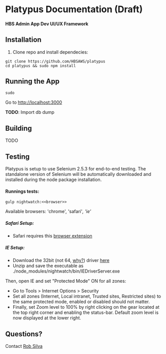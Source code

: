 # Platypus Documentation (Draft)

#### HBS Admin App Dev UI/UX Framework

## Installation
1) Clone repo and install dependecies:
```shell
git clone https://github.com/HBSAWS/platypus
cd platypus && sudo npm install
```

## Running the App
```shell
sudo  
```
Go to [http://localhost:3000](http://localhost:3000)

**TODO**: Import db dump

## Building
TODO

## Testing
Platypus is setup to use Selenium 2.5.3 for end-to-end testing. The standalone version of Selenium will be automatically downloaded and installed during the node package installation. 

#### Runnings tests:
```shell
gulp nightwatch:<<browser>> 
```
Available browsers: 'chrome', 'safari'*, 'ie'*

##### Safari Setup:
* Safari requires this [browser extension](http://selenium-release.storage.googleapis.com/index.html?path=2.48/)

##### IE Setup:
* Download the 32bit (not 64, [why?](https://github.com/seleniumhq/selenium-google-code-issue-archive/issues/5116)) driver [here](http://selenium-release.storage.googleapis.com/index.html?path=2.48/)
* Unzip and save the executable as ./node_modules/nightwatch/bin/IEDriverServer.exe

Then, open IE and set "Protected Mode" ON for all zones:
* Go to Tools > Internet Options > Security
* Set all zones (Internet, Local intranet, Trusted sites, Restricted sites) to the same protected mode, enabled or disabled should not matter.
* Finally, set Zoom level to 100% by right clicking on the gear located at the top right corner and enabling the status-bar. Default zoom level is now displayed at the lower right.


## Questions?
Contact [Rob Silva](mailto:rsilva@hbs.edu)  




